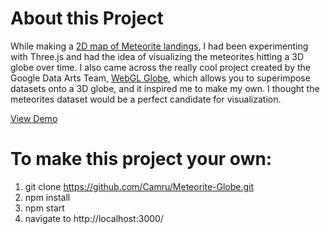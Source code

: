 # About this Project
While making a [2D map of Meteorite landings](https://github.com/Camru/Meteorite-Landings),
I had been experimenting with Three.js and had the idea of visualizing the meteorites
hitting a 3D globe over time. I also came across the really cool project created
by the Google Data Arts Team, [WebGL Globe](https://github.com/dataarts/webgl-globe), which
allows you to superimpose datasets onto a 3D globe, and it inspired me to make my own.
I thought the meteorites dataset would be a perfect candidate for visualization.

[View Demo](https://camru.github.io/Meteorite-Globe/)

# To make this project your own:
1. git clone https://github.com/Camru/Meteorite-Globe.git
2. npm install
3. npm start
4. navigate to http://localhost:3000/
